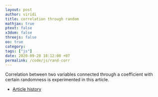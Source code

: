 ```yaml
---
layout: post
author: viridi
title: correlation through random
mathjax: true
ptext: false
x3dom: false
threejs: false
oo: true
category: 
tags: ["js"]
date: 2020-09-28 18:12:00 +07
permalink: /code/js/rand-corr
---
```

Correlation between two variables connected through a coefficient with certain randomness is experimented in this article.

+ [Article history](https://github.com/butiran/butiran.github.io/commits/master/_posts/phys/2020-09-29-rand-corr.md)
